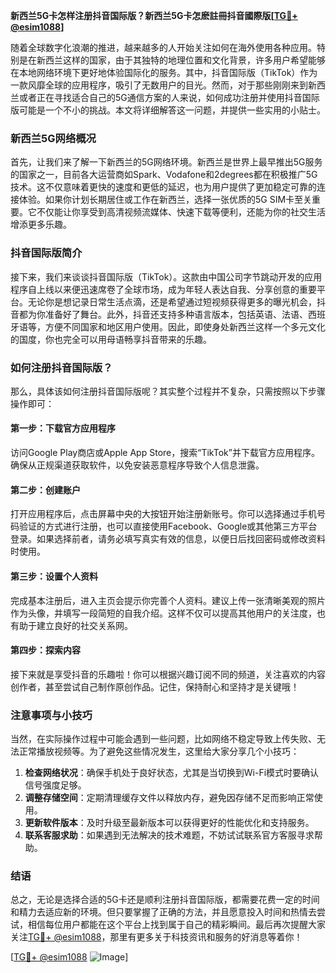 **新西兰5G卡怎样注册抖音国际版？新西兰5G卡怎麽註冊抖音國際版[[TG💪+ @esim1088](https://t.me/s/esim1088)]**

随着全球数字化浪潮的推进，越来越多的人开始关注如何在海外使用各种应用。特别是在新西兰这样的国家，由于其独特的地理位置和文化背景，许多用户希望能够在本地网络环境下更好地体验国际化的服务。其中，抖音国际版（TikTok）作为一款风靡全球的应用程序，吸引了无数用户的目光。然而，对于那些刚刚来到新西兰或者正在寻找适合自己的5G通信方案的人来说，如何成功注册并使用抖音国际版可能是一个不小的挑战。本文将详细解答这一问题，并提供一些实用的小贴士。

### 新西兰5G网络概况

首先，让我们来了解一下新西兰的5G网络环境。新西兰是世界上最早推出5G服务的国家之一，目前各大运营商如Spark、Vodafone和2degrees都在积极推广5G技术。这不仅意味着更快的速度和更低的延迟，也为用户提供了更加稳定可靠的连接体验。如果你计划长期居住或工作在新西兰，选择一张优质的5G SIM卡至关重要。它不仅能让你享受到高清视频流媒体、快速下载等便利，还能为你的社交生活增添更多乐趣。

### 抖音国际版简介

接下来，我们来谈谈抖音国际版（TikTok）。这款由中国公司字节跳动开发的应用程序自上线以来便迅速席卷了全球市场，成为年轻人表达自我、分享创意的重要平台。无论你是想记录日常生活点滴，还是希望通过短视频获得更多的曝光机会，抖音都为你准备好了舞台。此外，抖音还支持多种语言版本，包括英语、法语、西班牙语等，方便不同国家和地区用户使用。因此，即使身处新西兰这样一个多元文化的国度，你也完全可以用母语畅享抖音带来的乐趣。

### 如何注册抖音国际版？

那么，具体该如何注册抖音国际版呢？其实整个过程并不复杂，只需按照以下步骤操作即可：

#### 第一步：下载官方应用程序
访问Google Play商店或Apple App Store，搜索“TikTok”并下载官方应用程序。确保从正规渠道获取软件，以免安装恶意程序导致个人信息泄露。

#### 第二步：创建账户
打开应用程序后，点击屏幕中央的大按钮开始注册新账号。你可以选择通过手机号码验证的方式进行注册，也可以直接使用Facebook、Google或其他第三方平台登录。如果选择前者，请务必填写真实有效的信息，以便日后找回密码或修改资料时使用。

#### 第三步：设置个人资料
完成基本注册后，进入主页会提示你完善个人资料。建议上传一张清晰美观的照片作为头像，并填写一段简短的自我介绍。这样不仅可以提高其他用户的关注度，也有助于建立良好的社交关系网。

#### 第四步：探索内容
接下来就是享受抖音的乐趣啦！你可以根据兴趣订阅不同的频道，关注喜欢的内容创作者，甚至尝试自己制作原创作品。记住，保持耐心和坚持才是关键哦！

### 注意事项与小技巧

当然，在实际操作过程中可能会遇到一些问题，比如网络不稳定导致上传失败、无法正常播放视频等。为了避免这些情况发生，这里给大家分享几个小技巧：

1. **检查网络状况**：确保手机处于良好状态，尤其是当切换到Wi-Fi模式时要确认信号强度足够。
2. **调整存储空间**：定期清理缓存文件以释放内存，避免因存储不足而影响正常使用。
3. **更新软件版本**：及时升级至最新版本可以获得更好的性能优化和支持服务。
4. **联系客服求助**：如果遇到无法解决的技术难题，不妨试试联系官方客服寻求帮助。

### 结语

总之，无论是选择合适的5G卡还是顺利注册抖音国际版，都需要花费一定的时间和精力去适应新的环境。但只要掌握了正确的方法，并且愿意投入时间和热情去尝试，相信每位用户都能在这个平台上找到属于自己的精彩瞬间。最后再次提醒大家关注[TG💪+ @esim1088](https://t.me/s/esim1088)，那里有更多关于科技资讯和服务的好消息等着你！

[[TG💪+ @esim1088](https://t.me/s/esim1088) ![Image](https://i.postimg.cc/4NQfJmqS/Snipaste-2025-05-13-00-14-12.png)]